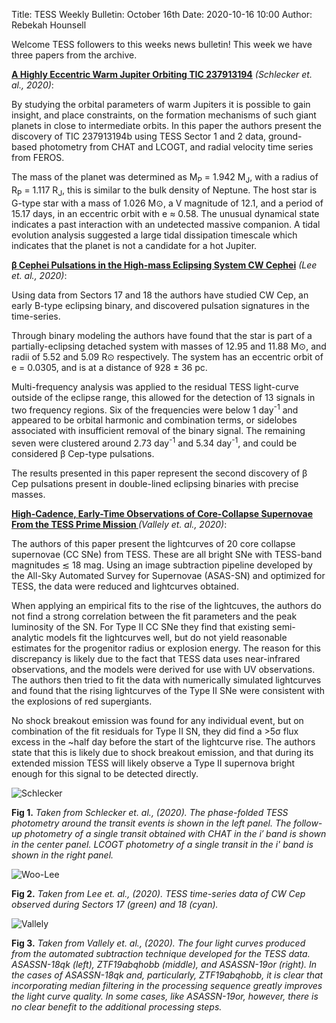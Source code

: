Title: TESS Weekly Bulletin: October 16th
Date: 2020-10-16 10:00
Author: Rebekah Hounsell


Welcome TESS followers to this weeks  news bulletin! This week we have three papers from the archive. 

**[A Highly Eccentric Warm Jupiter Orbiting TIC 237913194](https://arxiv.org/abs/2010.03570)** *(Schlecker et. al., 2020)*:

By studying the orbital parameters of warm Jupiters it is possible to gain insight, and place constraints, on the formation mechanisms of such giant planets in close to intermediate orbits. In this paper the authors present the discovery of TIC 237913194b using TESS Sector 1 and 2 data, ground-based photometry from CHAT and  LCOGT, and radial velocity time series from FEROS.

The mass of the planet was determined as M<sub>P</sub> = 1.942 M<sub>J</sub>, with a radius of R<sub>P</sub> = 1.117 R<sub>J</sub>, this is similar to the bulk density of Neptune. The host star is G-type star with a mass of 1.026 M⊙, a V magnitude of 12.1, and a period of 15.17 days, in an eccentric orbit with e &#8776; 0.58. The unusual dynamical state indicates a past interaction with an undetected massive companion. A tidal evolution analysis suggested a large tidal dissipation timescale which indicates that the planet is not a candidate for a hot Jupiter.


**[β Cephei Pulsations in the High-mass Eclipsing System CW Cephei](https://arxiv.org/abs/2010.03711)** *(Lee et. al., 2020)*:

Using data from Sectors 17 and 18 the authors have studied CW Cep, an early B-type eclipsing binary, and discovered pulsation signatures in the time-series.

Through binary modeling the authors have found that the star is part of a partially-eclipsing detached system with masses of 12.95 and 11.88 M⊙, and radii of 5.52 and 5.09 R⊙ respectively. The system has an eccentric orbit of e = 0.0305, and is at a distance of 928 ± 36 pc.

Multi-frequency analysis was applied to the residual TESS light-curve outside of the eclipse range, this allowed for the detection of 13 signals in two frequency regions. Six of the frequencies were below 1 day<sup>-1</sup> and appeared to be  orbital harmonic and combination terms, or sidelobes associated with insufficient removal of the binary signal. The remaining seven were clustered around 2.73 day<sup>-1</sup> and 5.34 day<sup>-1</sup>, and could be considered β Cep-type pulsations.

The results presented in this paper represent the second discovery of β Cep pulsations present in double-lined eclipsing binaries with precise masses.


**[High-Cadence, Early-Time Observations of Core-Collapse Supernovae From the TESS Prime Mission
](https://arxiv.org/abs/2010.06596)** *(Vallely et. al., 2020)*:

The authors of this paper present the lightcurves of 20 core collapse supernovae (CC SNe) from TESS. These are all bright SNe with TESS-band magnitudes ≲ 18 mag. Using an image subtraction pipeline developed by the All-Sky Automated Survey for Supernovae (ASAS-SN) and optimized for TESS, the data were reduced and lightcurves obtained. 

When applying an empirical fits to the rise of the lightcuves, the authors do not find a strong correlation between the fit parameters and the peak luminosity of the SN. For Type II CC SNe they find that existing semi-analytic models fit the lightcurves  well, but do not yield reasonable estimates for the progenitor radius or explosion energy. The reason for this discrepancy is likely due to the fact that TESS data uses near-infrared observations, and the models were derived for use with UV observations. The authors then tried to fit the data with numerically simulated lightcurves and found that the rising lightcurves of the Type II SNe were  consistent with the explosions of red supergiants. 

No shock breakout emission was found for any individual event, but on combination of the fit residuals for Type II SN, they did find a >5σ flux excess in the ~half day before the start of the lightcurve rise. The authors state that this is likely due to shock breakout emission, and that during its extended mission TESS will likely observe a Type II supernova bright enough for this signal to be detected directly.


![Schlecker](images/Schlecker.png)

**Fig 1.** *Taken from Schlecker et. al., (2020). The phase-folded TESS photometry around the transit events is shown in the left panel. The follow-up photometry of a single transit obtained with CHAT in the i′ band is shown in the center panel. LCOGT photometry of a single transit in the i' band is shown in the right panel.*

![Woo-Lee](images/Woo-Lee.png)

**Fig 2.** *Taken from Lee et. al., (2020). TESS time-series data of CW Cep observed during Sectors 17 (green) and 18 (cyan).*

![Vallely](images/Vallely.png)

**Fig 3.** *Taken from Vallely et. al., (2020). The four light curves produced from the automated subtraction technique developed for the TESS data. ASASSN-18qk (left), ZTF19abqhobb (middle), and ASASSN-19or (right). In the cases of ASASSN-18qk and, particularly, ZTF19abqhobb, it is clear that incorporating median filtering in the processing sequence greatly improves the light curve quality. In some cases, like ASASSN-19or, however, there is no clear benefit to the additional processing steps.* 